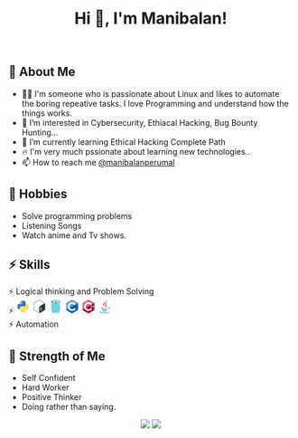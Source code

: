 <h1 align="center">Hi 👋, I'm Manibalan!</h1>
<br>

## 🤗 About Me

- 👨‍💻 I'm someone who is passionate about Linux and likes to automate the boring repeative tasks. I love Programming and understand how the things works.
- 👀 I’m interested in Cybersecurity, Ethiacal Hacking, Bug Bounty Hunting...
- 🌱 I’m currently learning Ethical Hacking Complete Path
- 🔥 I'm very much pssionate about learning new technologies..
- 📫 How to reach me [@manibalanperumal](https://twitter.com/manibalanperumal)

## 📅 Hobbies
- Solve programming problems
- Listening Songs
- Watch anime and Tv shows.

## ⚡ Skills
⚡ Logical thinking and Problem Solving<br />
⚡ <a href="#"><img src="https://raw.githubusercontent.com/devicons/devicon/master/icons/python/python-original.svg" alt="C" width="auto" height="25px"/></a>&nbsp;<a href="#"><img src="https://raw.githubusercontent.com/devicons/devicon/master/icons/bash/bash-original.svg" alt="C" width="auto" height="25px"/></a>&nbsp;<a href="#"><img src="https://raw.githubusercontent.com/devicons/devicon/master/icons/go/go-original.svg" alt="C" width="auto" height="25px"/></a>&nbsp;<a href="#"><img src="https://raw.githubusercontent.com/devicons/devicon/master/icons/c/c-original.svg" alt="C" width="auto" height="25px"/></a>&nbsp;<a href="#"><img src="https://raw.githubusercontent.com/devicons/devicon/master/icons/cplusplus/cplusplus-original.svg" alt="C" width="auto" height="25px"/></a>&nbsp;<a href="#"><img src="https://raw.githubusercontent.com/devicons/devicon/master/icons/java/java-original.svg" alt="C" width="auto" height="25px"/></a><br />
⚡ Automation

## 📅 Strength of Me
- Self Confident
- Hard Worker
- Positive Thinker
- Doing rather than saying.

<p align = "center">
  <img src = "https://github-readme-stats.vercel.app/api?username=ManibalanPerumal&show_icons=true&theme=bear" width = 400>
  <img src = "https://github-readme-streak-stats.herokuapp.com?user=ManibalanPerumal&theme=dark&hide_border=true" width = 400>
</p>

<!---
ManibalanPerumal/ManibalanPerumal is a ✨ special ✨ repository because its `README.md` (this file) appears on your GitHub profile.
You can click the Preview link to take a look at your changes.
--->
